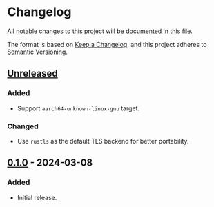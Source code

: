 # Changelog

All notable changes to this project will be documented in this file.

The format is based on [Keep a Changelog](https://keepachangelog.com/en/1.1.0/),
and this project adheres to [Semantic Versioning](https://semver.org/spec/v2.0.0.html).

## [Unreleased]

### Added

- Support `aarch64-unknown-linux-gnu` target.

### Changed

- Use `rustls` as the default TLS backend for better portability.

## [0.1.0] - 2024-03-08

### Added

- Initial release.

[unreleased]: https://github.com/unlimitedsola/cf-ddns/compare/v0.1.0...HEAD

[0.1.0]: https://github.com/unlimitedsola/cf-ddns/releases/tag/v0.1.0
